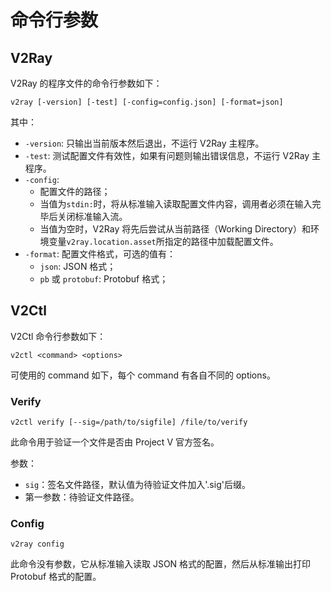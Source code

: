 # 命令行参数

## V2Ray

V2Ray 的程序文件的命令行参数如下：

```shell
v2ray [-version] [-test] [-config=config.json] [-format=json]
```

其中：

* `-version`: 只输出当前版本然后退出，不运行 V2Ray 主程序。
* `-test`: 测试配置文件有效性，如果有问题则输出错误信息，不运行 V2Ray 主程序。
* `-config`:
  * 配置文件的路径；
  * 当值为`stdin:`时，将从标准输入读取配置文件内容，调用者必须在输入完毕后关闭标准输入流。
  * 当值为空时，V2Ray 将先后尝试从当前路径（Working Directory）和环境变量`v2ray.location.asset`所指定的路径中加载配置文件。
* `-format`: 配置文件格式，可选的值有：
  * `json`: JSON 格式；
  * `pb` 或 `protobuf`: Protobuf 格式；

## V2Ctl

V2Ctl 命令行参数如下：

```shell
v2ctl <command> <options>
```

可使用的 command 如下，每个 command 有各自不同的 options。

### Verify

`v2ctl verify [--sig=/path/to/sigfile] /file/to/verify`

此命令用于验证一个文件是否由 Project V 官方签名。

参数：

* `sig`：签名文件路径，默认值为待验证文件加入'.sig'后缀。
* 第一参数：待验证文件路径。

### Config

`v2ray config`

此命令没有参数，它从标准输入读取 JSON 格式的配置，然后从标准输出打印 Protobuf 格式的配置。